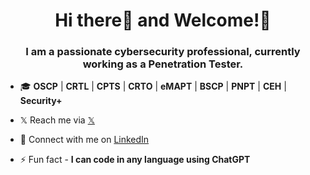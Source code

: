 <h1 align="center">Hi there👋 and Welcome!🍻</h1>
<h3 align="center">I am a passionate cybersecurity professional, currently working as a Penetration Tester.</h3>

- 🎓 **OSCP** | **CRTL** | **CPTS** | **CRTO** | **eMAPT** | **BSCP** | **PNPT** | **CEH** | **Security+**

- 𝕏 Reach me via <a href="https://x.com/0xqrx">𝕏</a> 
 
- 🤝 Connect with me on <a href="https://www.linkedin.com/in/yevhenii-butenko/">LinkedIn</a>

- ⚡ Fun fact - **I can code in any language using ChatGPT**
  



